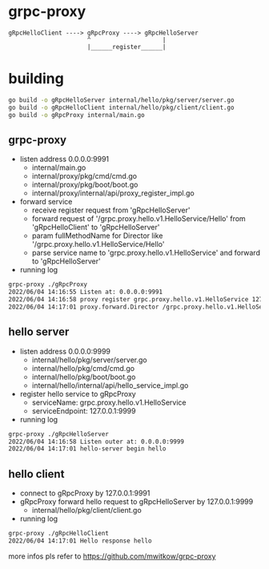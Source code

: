 # grpc-proxy
    gRpcHelloClient ----> gRpcProxy ----> gRpcHelloServer
                          ^                    |
                          |______register______|
# building
```bash
go build -o gRpcHelloServer internal/hello/pkg/server/server.go
go build -o gRpcHelloClient internal/hello/pkg/client/client.go
go build -o gRpcProxy internal/main.go
```

## grpc-proxy
* listen address 0.0.0.0:9991
  - internal/main.go
  - internal/proxy/pkg/cmd/cmd.go
  - internal/proxy/pkg/boot/boot.go
  - internal/proxy/internal/api/proxy_register_impl.go
* forward service
  - receive register request from 'gRpcHelloServer'
  - forward request of '/grpc.proxy.hello.v1.HelloService/Hello' from 'gRpcHelloClient' to 'gRpcHelloServer'
  * param fullMethodName for Director like '/grpc.proxy.hello.v1.HelloService/Hello'
  * parse service name to 'grpc.proxy.hello.v1.HelloService' and forward to 'gRpcHelloServer'
* running log
```bash
grpc-proxy ./gRpcProxy      
2022/06/04 14:16:55 Listen at: 0.0.0.0:9991
2022/06/04 14:16:58 proxy register grpc.proxy.hello.v1.HelloService 127.0.0.1:9999
2022/06/04 14:17:01 proxy.forward.Director /grpc.proxy.hello.v1.HelloService/Hello grpc.proxy.hello.v1.HelloService
```
## hello server
* listen address 0.0.0.0:9999
  - internal/hello/pkg/server/server.go
  - internal/hello/pkg/cmd/cmd.go
  - internal/hello/pkg/boot/boot.go
  - internal/hello/internal/api/hello_service_impl.go
* register hello service to gRpcProxy
  - serviceName: grpc.proxy.hello.v1.HelloService
  - serviceEndpoint: 127.0.0.1:9999
* running log
```bash
grpc-proxy ./gRpcHelloServer
2022/06/04 14:16:58 Listen outer at: 0.0.0.0:9999
2022/06/04 14:17:01 hello-server begin hello

```
## hello client
* connect to gRpcProxy by 127.0.0.1:9991
* gRpcProxy forward hello request to gRpcHelloServer by 127.0.0.1:9999
  - internal/hello/pkg/client/client.go
* running log
```bash
grpc-proxy ./gRpcHelloClient
2022/06/04 14:17:01 Hello response hello
```

more infos pls refer to https://github.com/mwitkow/grpc-proxy
